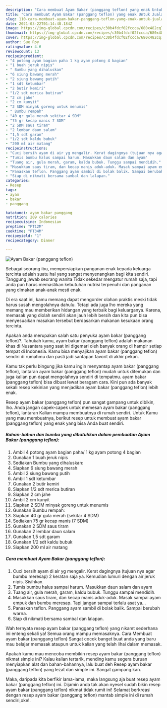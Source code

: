 ```yaml
---
description: "Cara membuat Ayam Bakar (panggang teflon) yang enak Untuk Jualan"
title: "Cara membuat Ayam Bakar (panggang teflon) yang enak Untuk Jualan"
slug: 110-cara-membuat-ayam-bakar-panggang-teflon-yang-enak-untuk-jualan
date: 2021-03-22T01:14:48.184Z
image: https://img-global.cpcdn.com/recipes/c30b4fdcf02fccca/680x482cq70/ayam-bakar-panggang-teflon-foto-resep-utama.jpg
thumbnail: https://img-global.cpcdn.com/recipes/c30b4fdcf02fccca/680x482cq70/ayam-bakar-panggang-teflon-foto-resep-utama.jpg
cover: https://img-global.cpcdn.com/recipes/c30b4fdcf02fccca/680x482cq70/ayam-bakar-panggang-teflon-foto-resep-utama.jpg
author: Sue Roy
ratingvalue: 4.6
reviewcount: 13
recipeingredient:
- "4 potong ayam bagian paha 1 kg ayam potong 4 bagian"
- "1 buah jeruk nipis"
- " Bumbu yang dihaluskan"
- "6 siung bawang merah"
- "2 siung bawang putih"
- "1 sdt ketumbar"
- "2 butir kemiri"
- "1/2 sdt merica butiran"
- "2 cm jahe"
- "2 cm kunyit"
- "2 SDM minyak goreng untuk menumis"
- " Bumbu rempah"
- "40 gr gula merah sekitar 4 SDM"
- "75 gr kecap manis 7 SDM"
- "2 SDM saus tiram"
- "2 lembar daun salam"
- "1,5 sdt garam"
- "1/2 sdt kaldu bubuk"
- "200 ml air matang"
recipeinstructions:
- "Cuci bersih ayam di air yg mengalir. Kerat dagingnya (tujuan nya agar bumbu meresap) 2 keratan saja ya. Kemudian lumuri dengan air jeruk nipis. Sisihkan."
- "Tumis bumbu halus sampai harum. Masukkan daun salam dan ayam"
- "Tuang air, gula merah, garam, kaldu bubuk. Tunggu sampai mendidih."
- "Masukkan saus tiram, dan kecap manis aduk-aduk. Masak sampai ayam empuk dan bumbu meresap. Tapi jangan sampai terlalu asat ya..."
- "Panaskan teflon. Panggang ayam sambil di bolak balik. Sampai berubah warna."
- "Siap di nikmati bersama sambal dan lalapan."
categories:
- Resep
tags:
- ayam
- bakar
- panggang

katakunci: ayam bakar panggang 
nutrition: 209 calories
recipecuisine: Indonesian
preptime: "PT12M"
cooktime: "PT34M"
recipeyield: "1"
recipecategory: Dinner

---
```



![Ayam Bakar (panggang teflon)](https://img-global.cpcdn.com/recipes/c30b4fdcf02fccca/680x482cq70/ayam-bakar-panggang-teflon-foto-resep-utama.jpg)

Sebagai seorang ibu, mempersiapkan panganan enak kepada keluarga tercinta adalah suatu hal yang sangat menyenangkan bagi kita sendiri. Tanggung jawab seorang  wanita Tidak sekedar mengatur rumah saja, tapi anda pun harus memastikan kebutuhan nutrisi terpenuhi dan panganan yang dimakan anak-anak mesti enak.

Di era  saat ini, kamu memang dapat mengorder olahan praktis meski tidak harus susah mengolahnya dahulu. Tetapi ada juga lho mereka yang memang mau memberikan hidangan yang terbaik bagi keluarganya. Karena, memasak yang diolah sendiri akan jauh lebih bersih dan kita pun bisa menyesuaikan masakan tersebut berdasarkan makanan kesukaan orang tercinta. 



Apakah anda merupakan salah satu penyuka ayam bakar (panggang teflon)?. Tahukah kamu, ayam bakar (panggang teflon) adalah makanan khas di Nusantara yang saat ini digemari oleh banyak orang di hampir setiap tempat di Indonesia. Kamu bisa menyajikan ayam bakar (panggang teflon) sendiri di rumahmu dan pasti jadi santapan favorit di akhir pekan.

Kamu tak perlu bingung jika kamu ingin menyantap ayam bakar (panggang teflon), lantaran ayam bakar (panggang teflon) mudah untuk ditemukan dan juga kalian pun dapat mengolahnya sendiri di tempatmu. ayam bakar (panggang teflon) bisa dibuat lewat beragam cara. Kini pun ada banyak sekali resep kekinian yang menjadikan ayam bakar (panggang teflon) lebih enak.

Resep ayam bakar (panggang teflon) pun sangat gampang untuk dibikin, lho. Anda jangan capek-capek untuk memesan ayam bakar (panggang teflon), lantaran Kalian mampu membuatnya di rumah sendiri. Untuk Kamu yang mau membuatnya, berikut resep untuk membuat ayam bakar (panggang teflon) yang enak yang bisa Anda buat sendiri.

<!--inarticleads1-->

##### Bahan-bahan dan bumbu yang dibutuhkan dalam pembuatan Ayam Bakar (panggang teflon):

1. Ambil 4 potong ayam bagian paha/ 1 kg ayam potong 4 bagian
1. Gunakan 1 buah jeruk nipis
1. Sediakan  Bumbu yang dihaluskan:
1. Siapkan 6 siung bawang merah
1. Ambil 2 siung bawang putih
1. Ambil 1 sdt ketumbar
1. Gunakan 2 butir kemiri
1. Siapkan 1/2 sdt merica butiran
1. Siapkan 2 cm jahe
1. Ambil 2 cm kunyit
1. Siapkan 2 SDM minyak goreng untuk menumis
1. Gunakan  Bumbu rempah:
1. Siapkan 40 gr gula merah (sekitar 4 SDM)
1. Sediakan 75 gr kecap manis (7 SDM)
1. Gunakan 2 SDM saus tiram
1. Gunakan 2 lembar daun salam
1. Gunakan 1,5 sdt garam
1. Gunakan 1/2 sdt kaldu bubuk
1. Siapkan 200 ml air matang




<!--inarticleads2-->

##### Cara membuat Ayam Bakar (panggang teflon):

1. Cuci bersih ayam di air yg mengalir. Kerat dagingnya (tujuan nya agar bumbu meresap) 2 keratan saja ya. Kemudian lumuri dengan air jeruk nipis. Sisihkan.
1. Tumis bumbu halus sampai harum. Masukkan daun salam dan ayam
1. Tuang air, gula merah, garam, kaldu bubuk. Tunggu sampai mendidih.
1. Masukkan saus tiram, dan kecap manis aduk-aduk. Masak sampai ayam empuk dan bumbu meresap. Tapi jangan sampai terlalu asat ya...
1. Panaskan teflon. Panggang ayam sambil di bolak balik. Sampai berubah warna.
1. Siap di nikmati bersama sambal dan lalapan.




Wah ternyata resep ayam bakar (panggang teflon) yang nikamt sederhana ini enteng sekali ya! Semua orang mampu memasaknya. Cara Membuat ayam bakar (panggang teflon) Sangat cocok banget buat anda yang baru mau belajar memasak ataupun untuk kalian yang telah lihai dalam memasak.

Apakah kamu mau mencoba membikin resep ayam bakar (panggang teflon) nikmat simple ini? Kalau kalian tertarik, mending kamu segera buruan menyiapkan alat dan bahan-bahannya, lalu buat deh Resep ayam bakar (panggang teflon) yang lezat dan simple ini. Sangat gampang kan. 

Maka, daripada kita berfikir lama-lama, maka langsung aja buat resep ayam bakar (panggang teflon) ini. Dijamin anda tak akan nyesel sudah bikin resep ayam bakar (panggang teflon) nikmat tidak rumit ini! Selamat berkreasi dengan resep ayam bakar (panggang teflon) mantab simple ini di rumah sendiri,oke!.

